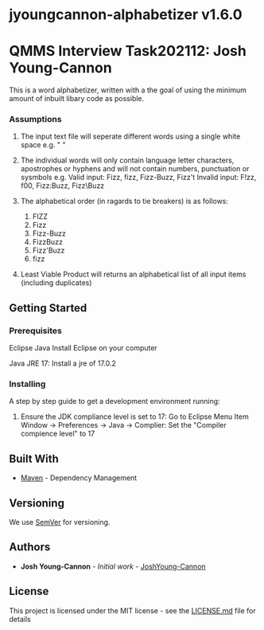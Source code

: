 # jyoungcannon-alphabetizer v1.6.0

# QMMS Interview Task202112: Josh Young-Cannon

This is a word alphabetizer, written with a the goal of using the minimum amount of inbuilt libary code as possible.

### Assumptions
1. The input text file will seperate different words using a single white space e.g. " "

2. The individual words will only contain language letter characters, apostrophes or hyphens and will not contain numbers, punctuation or sysmbols
   e.g. Valid input: Fizz, fizz, Fizz-Buzz, Fizz't
        Invalid input: F!zz, f00, Fizz:Buzz, Fizz\Buzz

3. The alphabetical order (in ragards to tie breakers) is as follows:
   1. FIZZ
   2. Fizz
   3. Fizz-Buzz
   4. FizzBuzz
   5. Fizz'Buzz
   6. fizz

4. Least Viable Product will returns an alphabetical list of all input items (including duplicates)

## Getting Started

### Prerequisites

Eclipse Java
Install Eclipse on your computer

Java JRE 17:
Install a jre of 17.0.2

### Installing

A step by step guide to get a development environment running:

1. Ensure the JDK compliance level is set to 17:
Go to Eclipse Menu Item Window -> Preferences -> Java -> Complier:
Set the "Compiler compience level" to 17

## Built With

* [Maven](https://maven.apache.org/) - Dependency Management

## Versioning
We use [SemVer](http://semver.org/) for versioning.

## Authors

* **Josh Young-Cannon** - *Initial work* - [JoshYoung-Cannon](https://github.com/JoshYoung-Cannon)

## License

This project is licensed under the MIT license - see the [LICENSE.md](LICENSE.md) file for details 

